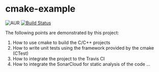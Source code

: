 # cmake-example

![AUR](https://img.shields.io/aur/license/yaourt.svg)
[![Build Status](https://travis-ci.org/MrPoudel/cmake-example.svg?branch=master)](https://travis-ci.org/MrPoudel/cmake-example)
<!--![Discourse topics](https://img.shields.io/discourse/https/meta.discourse.org/topics.svg)-->

The following points are demonstrated by this project:

1. How to use cmake to build the C/C++ projects
2. How to write unit tests using the framework provided by the cmake (CTest)
3. How to integrate the project to the Travis CI 
4. How to integrate the SonarCloud for static analysis of the code
...
